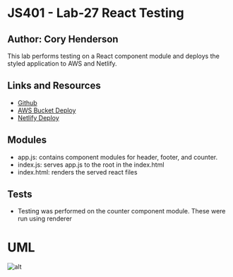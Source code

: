 # JS401 - Lab-27 React Testing
## Author: Cory Henderson
This lab performs testing on a React component module and deploys the styled application to AWS and Netlify.

## Links and Resources
- [Github](https://github.com/401-advanced-javascript-1/lab-27-reactTesting)
- [AWS Bucket Deploy](http://js401-lab-27.s3-website-us-west-2.amazonaws.com/)
- [Netlify Deploy](https://competent-thompson-76669b.netlify.com/)

## Modules
- app.js: contains component modules for header, footer, and counter.
- index.js: serves app.js to the root in the index.html
- index.html: renders the served react files

## Tests
- Testing was performed on the counter component module. These were run using renderer

# UML
![alt]()


